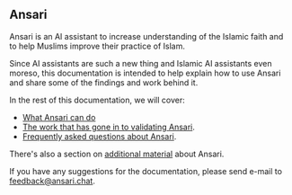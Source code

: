 ## Ansari

Ansari is an AI assistant to increase understanding of the Islamic faith and to help Muslims improve their practice of Islam. 

Since AI assistants are such a new thing and Islamic AI assistants even moreso, this documentation is intended to help explain how to use Ansari and share some of the findings and work behind it. 

In the rest of this documentation, we will cover: 

- [What Ansari can do](capabilities.md)
- [The work that has gone in to validating Ansari](validation.md). 
- [Frequently asked questions about Ansari](faq.md).

There's also a section on [additional material](material.md) about Ansari. 

If you have any suggestions for the documentation, please send e-mail to [feedback@ansari.chat](mailto:feedback@ansari.chat). 

